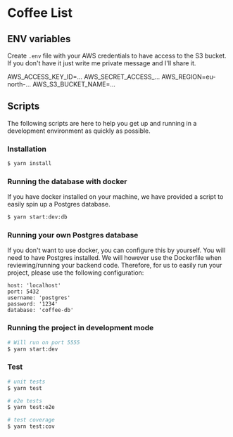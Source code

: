 # Coffee List

## ENV variables
Create `.env` file with your AWS credentials to have access to the S3 bucket.
If you don't have it just write me private message and I'll share it.

AWS_ACCESS_KEY_ID=...
AWS_SECRET_ACCESS_...
AWS_REGION=eu-north-...
AWS_S3_BUCKET_NAME=...

## Scripts

The following scripts are here to help you get up and running in a development environment as quickly as possible.

### Installation

```bash
$ yarn install
```

### Running the database with docker

If you have docker installed on your machine, we have provided a script to easily spin up
a Postgres database.

```bash
$ yarn start:dev:db
```

### Running your own Postgres database

If you don't want to use docker, you can configure this by yourself. You will need to have Postgres installed. We will however use the Dockerfile when reviewing/running your backend code. Therefore, for us to easily run your project, please use the following configuration:

```
host: 'localhost'
port: 5432
username: 'postgres'
password: '1234'
database: 'coffee-db'
```

### Running the project in development mode

```bash
# Will run on port 5555
$ yarn start:dev
```

### Test

```bash
# unit tests
$ yarn test

# e2e tests
$ yarn test:e2e

# test coverage
$ yarn test:cov
```
